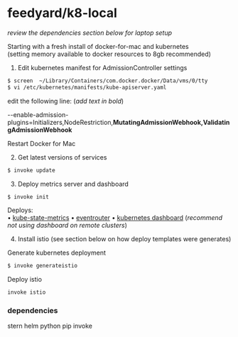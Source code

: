 # feedyard/k8-local

_review the dependencies section below for laptop setup_

Starting with a fresh install of docker-for-mac and kubernetes  
(setting memory available to docker resources to 8gb recommended)  

1. Edit kubernetes manifest for AdmissionController settings
```bash
$ screen  ~/Library/Containers/com.docker.docker/Data/vms/0/tty
$ vi /etc/kubernetes/manifests/kube-apiserver.yaml
```

edit the following line: (_add text in bold_)  

--enable-admission-plugins=Initializers,NodeRestriction,__MutatingAdmissionWebhook,ValidatingAdmissionWebhook__

Restart Docker for Mac  

2. Get latest versions of services

```bash
$ invoke update
```


3. Deploy metrics server and dashboard  

```bash
$ invoke init
```

Deploys:  
• [kube-state-metrics](https://github.com/kubernetes/kube-state-metrics)
• [eventrouter](https://github.com/heptiolabs/eventrouter)
• [kubernetes dashboard](https://github.com/kubernetes/dashboard) (_recommend not using dashboard on remote clusters_)



4. Install istio (see section below on how deploy templates were generates)


Generate kubernetes deployment  
```bash
$ invoke generateistio
```

Deploy istio
```bash
invoke istio
```

### dependencies  

stern
helm
python
pip
invoke
